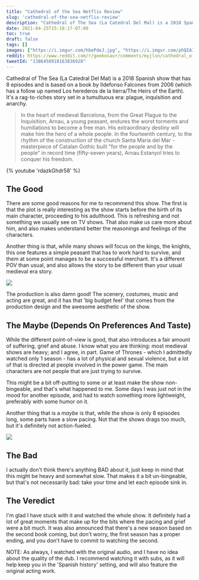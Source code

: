 ```yaml
---
title: "Cathedral of the Sea Netflix Review"
slug: 'cathedral-of-the-sea-netflix-review'
description: "Cathedral of The Sea (La Catedral Del Mal) is a 2018 Spanish show that has 8 episodes and is based on a book by Ildefonso Falcones from 2006. It's a rag-to-riches story set in a tumultuous era: plague, inquisition and anarchy."
date: 2021-04-25T15:18:17-07:00
toc: true
draft: false
tags: []
images: ["https://i.imgur.com/hbePdeJ.jpg", "https://i.imgur.com/phQIAIT.jpg", "https://i.imgur.com/QdYSaai.jpg"]
reddit: https://www.reddit.com/r/geekosaur/comments/myjlsn/cathedral_of_the_sea_netflix_review/
tweetId: "1386450910163836928"
---
```


Cathedral of The Sea (La Catedral Del Mal) is a 2018 Spanish show that has 8 episodes and is based on a book by Ildefonso Falcones from 2006 (which has a follow up named Los herederos de la tierra/The Heirs of the Earth). It's a rag-to-riches story set in a tumultuous era: plague, inquisition and anarchy. 

> In the heart of medieval Barcelona, from the Great Plague to the Inquisition, Arnau, a young peasant, endures the worst torments and humiliations to become a free man. His extraordinary destiny will make him the hero of a whole people. In the fourteenth century, to the rhythm of the construction of the church Santa María del Mar - masterpiece of Catalan Gothic built "for the people and by the people" in record time (fifty-seven years), Arnau Estanyol tries to conquer his freedom.

{% youtube 'rdazkGhdr58' %}

<!--more-->

## The Good

There are some good reasons for me to recommend this show. The first is that the plot is really interesting as the show starts before the birth of its main character, proceeding to his adulthood. This is refreshing and not something we usually see on TV shows. That also make us care more about him, and also makes understand better the reasonings and feelings of the characters.

Another thing is that, while many shows will focus on the kings, the knights, this one features a simple peasant that has to work hard to survive, and them at some point manages to be a successful merchant. It's a different POV than usual, and also allows the story to be different than your usual medieval era story.

![](https://i.imgur.com/QdYSaai.jpg)

The production is also damn good! The scenery, costumes, music and acting are great, and it has that 'big budget feel' that comes from the production design and the awesome aesthetic of the show.

## The Maybe (Depends On Preferences And Taste)

While the different point-of-view is good, that also introduces a fair amount of suffering, grief and abuse. I know what you are thinking: most medieval shows are heavy; and I agree, in part. Game of Thrones - which I admittedly watched only 1 season - has a lot of physical and sexual violence, but a lot of that is directed at people involved in the power game. The main characters are not people that are just trying to survive.

This might be a bit off-putting to some or at least make the show non-bingeable, and that's what happened to me. Some days I was just not in the mood for another episode, and had to watch something more lightweight, preferably with some humor on it.

Another thing that is a *maybe* is that, while the show is only 8 episodes long, some parts have a slow pacing. Not that the shows drags too much, but it's definitely not action-fueled.

![](https://i.imgur.com/phQIAIT.jpg)

## The Bad

I actually don't think there's anything BAD about it, just keep in mind that this might be heavy and somewhat slow. That makes it a bit un-bingeable, but that's not necessarily bad: take your time and let each episode sink in.

## The Veredict

I'm glad I have stuck with it and watched the whole show. It definitely had a lot of great moments that make up for the bits where the pacing and grief were a bit much. It was also announced that there's a new season based on the second book coming, but don't worry, the first season has a proper ending, and you don't have to commit to watching the second.

NOTE: As always, I watched with the original audio, and I have no idea about the quality of the dub. I recommend watching it with subs, as it will help keep you in the 'Spanish history' setting, and will also feature the original acting work.
